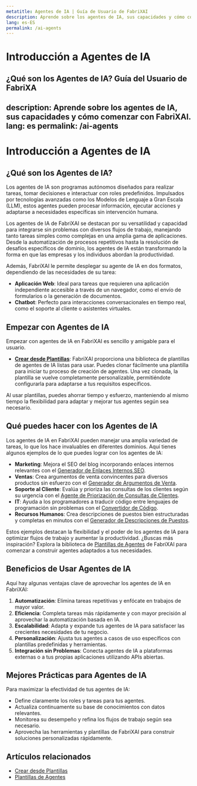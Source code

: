 ```yaml
---
metatitle: Agentes de IA | Guía de Usuario de FabriXAI
description: Aprende sobre los agentes de IA, sus capacidades y cómo comenzar con FabriXAI.
lang: es-ES
permalink: /ai-agents
---
```


# Introducción a Agentes de IA  

## ¿Qué son los Agentes de IA?  Guía del Usuario de FabriXA
description: Aprende sobre los agentes de IA, sus capacidades y cómo comenzar con FabriXAI.
lang: es
permalink: /ai-agents
---

# Introducción a Agentes de IA  

## ¿Qué son los Agentes de IA?  
Los agentes de IA son programas autónomos diseñados para realizar tareas, tomar decisiones e interactuar con roles predefinidos. Impulsados por tecnologías avanzadas como los Modelos de Lenguaje a Gran Escala (LLM), estos agentes pueden procesar información, ejecutar acciones y adaptarse a necesidades específicas sin intervención humana.  

Los agentes de IA de FabriXAI se destacan por su versatilidad y capacidad para integrarse sin problemas con diversos flujos de trabajo, manejando tanto tareas simples como complejas en una amplia gama de aplicaciones. Desde la automatización de procesos repetitivos hasta la resolución de desafíos específicos de dominio, los agentes de IA están transformando la forma en que las empresas y los individuos abordan la productividad.

Además, FabriXAI le permite desplegar su agente de IA en dos formatos, dependiendo de las necesidades de su tarea:

- **Aplicación Web**: Ideal para tareas que requieren una aplicación independiente accesible a través de un navegador, como el envío de formularios o la generación de documentos.
- **Chatbot**: Perfecto para interacciones conversacionales en tiempo real, como el soporte al cliente o asistentes virtuales.


## Empezar con Agentes de IA  

Empezar con agentes de IA en FabriXAI es sencillo y amigable para el usuario.  

- **[Crear desde Plantillas](/es-us/create-from-templates/)**: FabriXAI proporciona una biblioteca de plantillas de agentes de IA listas para usar. Puedes clonar fácilmente una plantilla para iniciar tu proceso de creación de agentes. Una vez clonada, la plantilla se vuelve completamente personalizable, permitiéndote configurarla para adaptarse a tus requisitos específicos.  

Al usar plantillas, puedes ahorrar tiempo y esfuerzo, manteniendo al mismo tiempo la flexibilidad para adaptar y mejorar tus agentes según sea necesario.  


## Qué puedes hacer con los Agentes de IA  

Los agentes de IA en FabriXAI pueden manejar una amplia variedad de tareas, lo que los hace invaluables en diferentes dominios. Aquí tienes algunos ejemplos de lo que puedes lograr con los agentes de IA:  

- **Marketing**: Mejora el SEO del blog incorporando enlaces internos relevantes con el [Generador de Enlaces Internos SEO](/es-us/agent-templates/seo-internal-link-builder/).
- **Ventas**: Crea argumentos de venta convincentes para diversos productos sin esfuerzo con el [Generador de Argumentos de Venta](/es-us/agent-templates/sales-pitch-generator/).
- **Soporte al Cliente**: Evalúa y prioriza las consultas de los clientes según su urgencia con el [Agente de Priorización de Consultas de Clientes](/es-us/agent-templates/customer-inquiry-prioritizing-agent/).
- **IT**: Ayuda a los programadores a traducir código entre lenguajes de programación sin problemas con el [Convertidor de Código](/es-us/agent-templates/code-convertor/).
- **Recursos Humanos**: Crea descripciones de puestos bien estructuradas y completas en minutos con el [Generador de Descripciones de Puestos](/es-us/agent-templates/job-description-generator/).

Estos ejemplos destacan la flexibilidad y el poder de los agentes de IA para optimizar flujos de trabajo y aumentar la productividad. ¿Buscas más inspiración? Explora la biblioteca de [Plantillas de Agentes](/es-us/agent-templates/) de FabriXAI para comenzar a construir agentes adaptados a tus necesidades.


## Beneficios de Usar Agentes de IA  

Aquí hay algunas ventajas clave de aprovechar los agentes de IA en FabriXAI:  

1. **Automatización**: Elimina tareas repetitivas y enfócate en trabajos de mayor valor.  
2. **Eficiencia**: Completa tareas más rápidamente y con mayor precisión al aprovechar la automatización basada en IA.  
3. **Escalabilidad**: Adapta y expande tus agentes de IA para satisfacer las crecientes necesidades de tu negocio.  
4. **Personalización**: Ajusta tus agentes a casos de uso específicos con plantillas predefinidas y herramientas.  
5. **Integración sin Problemas**: Conecta agentes de IA a plataformas externas o a tus propias aplicaciones utilizando APIs abiertas.  


## Mejores Prácticas para Agentes de IA  

Para maximizar la efectividad de tus agentes de IA:  

- Define claramente los roles y tareas para tus agentes.  
- Actualiza continuamente su base de conocimientos con datos relevantes.  
- Monitorea su desempeño y refina los flujos de trabajo según sea necesario.  
- Aprovecha las herramientas y plantillas de FabriXAI para construir soluciones personalizadas rápidamente.  


## Artículos relacionados
- [Crear desde Plantillas](/es-us/create-from-templates/)
- [Plantillas de Agentes](/es-us/agent-templates/)
